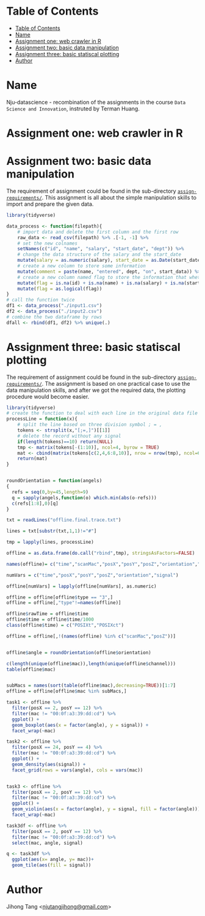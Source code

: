 [TOC levels=1-3]: #

# Table of Contents
- [Table of Contents](#table-of-contents)
- [Name](#name)
- [Assignment one: web crawler in R](#assignment-one-web-crawler-in-r)
- [Assignment two: basic data manipulation](#assignment-two-basic-data-manipulation)
- [Assignment three: basic statiscal plotting](#assignment-three-basic-statiscal-plotting)
- [Author](#author)

# Name
Nju-datascience - recombination of the assignments in the course `Data Science and Innovation`, instruted by Terman Huang.

# Assignment one: web crawler in R

# Assignment two: basic data manipulation
The requirement of assignment could be found in the sub-directory [`assign-requirements/`](#assign-requirements/). This assignment is all about the simple manipulation skills to import and prepare the given data.

```r
library(tidyverse)

data_process <- function(filepath){
    # import data and delete the first column and the first row
    raw_data <- read_csv(filepath) %>% .[-1, -1] %>% 
    # set the new colnames
    setNames(c("id", "name", "salary", "start_date", "dept")) %>%
    # change the data structure of the salary and the start_date
    mutate(salary = as.numeric(salary), start_date = as.Date(start_date)) %>% 
    # create a new column to store some information
    mutate(comment = paste(name, "entered", dept, "on", start_data)) %>% 
    # create a new column named flag to store the information that whether the row has N/A value; bool str
    mutate(flag = is.na(id) + is.na(name) + is.na(salary) + is.na(start_data) + is.na(dept)) %>% 
    mutate(flag = as.logical(flag))
}
# call the function twice
df1 <- data_process("./input1.csv")
df2 <- data_process("./input2.csv")
# combine the two dataframe by rows
dfall <- rbind(df1, df2) %>% unique(.)
```

# Assignment three: basic statiscal plotting
The requirement of assignment could be found in the sub-directory [`assign-requirements/`](#assign-requirements/). The assignment is based on one practical case to use the data manipulation skills, and after we got the required data, the plotting procedure would become easier.

```r
library(tidyverse)
# create the function to deal with each line in the original data file
processLine = function(x){	
    # split the line based on three division symbol ; = , 
    tokens <- strsplit(x,"[;=,]")[[1]]
    # delete the record without any signal
	if(length(tokens)==10) return(NULL)
	tmp <- matrix(tokens[-(1:10)], ncol=4, byrow = TRUE)
	mat <- cbind(matrix(tokens[c(2,4,6:8,10)], nrow = nrow(tmp), ncol=6, byrow = TRUE), tmp)
	return(mat)
}


roundOrientation = function(angels)
{
  refs = seq(0,by=45,length=9)
  q = sapply(angels,function(o) which.min(abs(o-refs)))
  c(refs[1:8],0)[q]
}

txt = readLines("offline.final.trace.txt")

lines = txt[substr(txt,1,1)!="#"]

tmp = lapply(lines, processLine)

offline = as.data.frame(do.call("rbind",tmp), stringsAsFactors=FALSE)

names(offline)= c("time","scanMac","posX","posY","posZ","orientation","mac","signal","channel","type")

numVars = c("time","posX","posY","posZ","orientation","signal")

offline[numVars] = lapply(offline[numVars], as.numeric)

offline = offline[offline$type == "3",]
offline = offline[,"type"!=names(offline)]

offline$rawTime = offline$time
offline$time = offline$time/1000
class(offline$time) = c("POSIXt","POSIXct")

offline = offline[,!(names(offline) %in% c("scanMac","posZ"))]


offline$angle = roundOrientation(offline$orientation)

c(length(unique(offline$mac)),length(unique(offline$channel)))
table(offline$mac)


subMacs = names(sort(table(offline$mac),decreasing=TRUE))[1:7]
offline = offline[offline$mac %in% subMacs,]

task1 <- offline %>% 
  filter(posX == 2, posY == 12) %>% 
  filter(mac != "00:0f:a3:39:dd:cd") %>% 
  ggplot() +
  geom_boxplot(aes(x = factor(angle), y = signal)) + 
  facet_wrap(~mac)

task2 <- offline %>% 
  filter(posX == 24, posY == 4) %>% 
  filter(mac != "00:0f:a3:39:dd:cd") %>% 
  ggplot() +
  geom_density(aes(signal)) +
  facet_grid(rows = vars(angle), cols = vars(mac))


task3 <- offline %>% 
  filter(posX == 2, posY == 12) %>% 
  filter(mac != "00:0f:a3:39:dd:cd") %>% 
  ggplot() +
  geom_violin(aes(x = factor(angle), y = signal, fill = factor(angle))) + 
  facet_wrap(~mac)

task3df <- offline %>% 
  filter(posX == 2, posY == 12) %>% 
  filter(mac != "00:0f:a3:39:dd:cd") %>% 
  select(mac, angle, signal)

q <- task3df %>% 
  ggplot(aes(x= angle, y= mac))+
  geom_tile(aes(fill = signal)) 
```


# Author
Jihong Tang &lt;njutangjihong@gmail.com&gt;